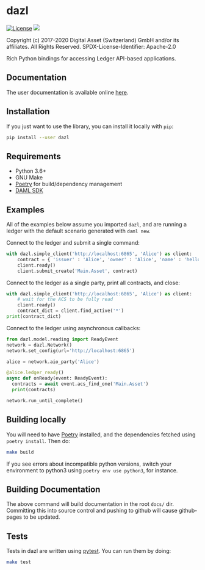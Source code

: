 dazl
====

[![License](https://img.shields.io/badge/License-Apache%202.0-blue.svg)](https://github.com/digital-asset/dazl-client/blob/master/LICENSE)
<a href="https://circleci.com/gh/digital-asset/dazl-client">
<img src="https://circleci.com/gh/digital-asset/dazl-client.svg?style=svg">
</a>

Copyright (c) 2017-2020 Digital Asset (Switzerland) GmbH and/or its affiliates. All Rights Reserved.
SPDX-License-Identifier: Apache-2.0


Rich Python bindings for accessing Ledger API-based applications.

Documentation
-------------
The user documentation is available online [here](https://digital-asset.github.io/dazl-client).

Installation
------------
If you just want to use the library, you can install it locally with `pip`:
```sh
pip install --user dazl
```

Requirements
------------
* Python 3.6+
* GNU Make
* [Poetry](https://python-poetry.org/) for build/dependency management
* [DAML SDK](https://www.daml.com)

Examples
--------

All of the examples below assume you imported `dazl`, and are running a ledger with the default scenario generated with `daml new`.

Connect to the ledger and submit a single command:

```py
with dazl.simple_client('http://localhost:6865', 'Alice') as client:
    contract = { 'issuer' : 'Alice', 'owner' : 'Alice', 'name' : 'hello world!' }
    client.ready()
    client.submit_create('Main.Asset', contract)
```

Connect to the ledger as a single party, print all contracts, and close:

```py
with dazl.simple_client('http://localhost:6865', 'Alice') as client:
    # wait for the ACS to be fully read
    client.ready()
    contract_dict = client.find_active('*')
print(contract_dict)
```

Connect to the ledger using asynchronous callbacks:

```py
from dazl.model.reading import ReadyEvent
network = dazl.Network()
network.set_config(url='http://localhost:6865')

alice = network.aio_party('Alice')

@alice.ledger_ready()
async def onReady(event: ReadyEvent):
  contracts = await event.acs_find_one('Main.Asset')
  print(contracts)

network.run_until_complete()
```


Building locally
----------------
You will need to have [Poetry](https://python-poetry.org) installed, and the dependencies fetched using `poetry install`. Then do:

```sh
make build
```

If you see errors about incompatible python versions, switch your environment to python3 using `poetry env use python3`, for instance.

Building Documentation
----------------------
The above command will build documentation in the root `docs/` dir. Committing this into source control and pushing to github will cause github-pages to be updated.

Tests
-----

Tests in dazl are written using [pytest](https://docs.pytest.org/en/latest/). You can run them by doing:

```sh
make test
```
